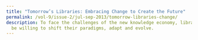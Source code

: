 ```yaml
---
title: "Tomorrow’s Libraries: Embracing Change to Create the Future"
permalink: /vol-9/issue-2/jul-sep-2013/tomorrow-libraries-change/
description: To face the challenges of the new knowledge economy, libraries must
  be willing to shift their paradigms, adapt and evolve.
---
```

